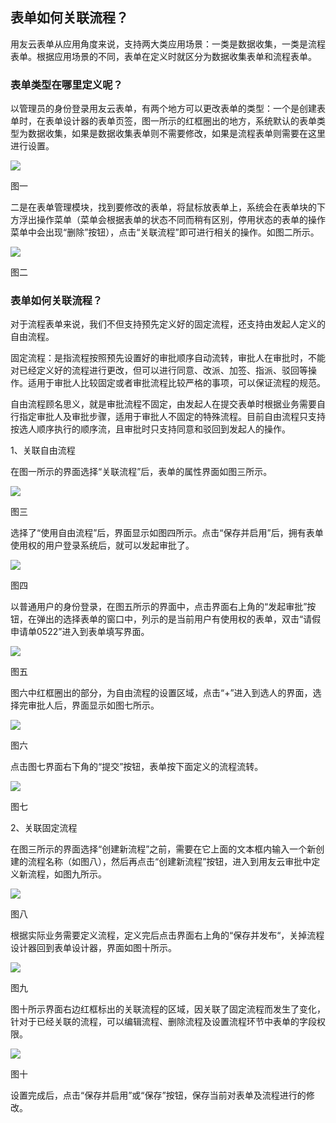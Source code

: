 ## 表单如何关联流程？



用友云表单从应用角度来说，支持两大类应用场景：一类是数据收集，一类是流程表单。根据应用场景的不同，表单在定义时就区分为数据收集表单和流程表单。



### 表单类型在哪里定义呢？



以管理员的身份登录用友云表单，有两个地方可以更改表单的类型：一个是创建表单时，在表单设计器的表单页签，图一所示的红框圈出的地方，系统默认的表单类型为数据收集，如果是数据收集表单则不需要修改，如果是流程表单则需要在这里进行设置。



![](/articles/form/4-2/images/image_gllc01.png)



图一



二是在表单管理模块，找到要修改的表单，将鼠标放表单上，系统会在表单块的下方浮出操作菜单（菜单会根据表单的状态不同而稍有区别，停用状态的表单的操作菜单中会出现“删除”按钮），点击“关联流程”即可进行相关的操作。如图二所示。



![](/articles/form/4-2/images/image_gllc02.png)




图二



### 表单如何关联流程？



对于流程表单来说，我们不但支持预先定义好的固定流程，还支持由发起人定义的自由流程。



固定流程：是指流程按照预先设置好的审批顺序自动流转，审批人在审批时，不能对已经定义好的流程进行更改，但可以进行同意、改派、加签、指派、驳回等操作。适用于审批人比较固定或者审批流程比较严格的事项，可以保证流程的规范。



自由流程顾名思义，就是审批流程不固定，由发起人在提交表单时根据业务需要自行指定审批人及审批步骤，适用于审批人不固定的特殊流程。目前自由流程只支持按选人顺序执行的顺序流，且审批时只支持同意和驳回到发起人的操作。



1、关联自由流程



在图一所示的界面选择“关联流程”后，表单的属性界面如图三所示。



![](/articles/form/4-2/images/image_gllc03.png)




图三



选择了“使用自由流程”后，界面显示如图四所示。点击“保存并启用”后，拥有表单使用权的用户登录系统后，就可以发起审批了。



![](/articles/form/4-2/images/image_gllc04.png)




图四



以普通用户的身份登录，在图五所示的界面中，点击界面右上角的“发起审批”按钮，在弹出的选择表单的窗口中，列示的是当前用户有使用权的表单，双击“请假申请单0522”进入到表单填写界面。


![](/articles/form/4-2/images/image_gllc05.png)



图五



图六中红框圈出的部分，为自由流程的设置区域，点击“+”进入到选人的界面，选择完审批人后，界面显示如图七所示。


![](/articles/form/4-2/images/image_gllc06.png)

图六



点击图七界面右下角的“提交”按钮，表单按下面定义的流程流转。



![](/articles/form/4-2/images/image_gllc07.png)


图七



2、关联固定流程



在图三所示的界面选择“创建新流程”之前，需要在它上面的文本框内输入一个新创建的流程名称（如图八），然后再点击“创建新流程”按钮，进入到用友云审批中定义新流程，如图九所示。



![](/articles/form/4-2/images/image_gllc08.png)


图八



根据实际业务需要定义流程，定义完后点击界面右上角的“保存并发布“，关掉流程设计器回到表单设计器，界面如图十所示。



![](/articles/form/4-2/images/image_gllc09.png)

图九



图十所示界面右边红框标出的关联流程的区域，因关联了固定流程而发生了变化，针对于已经关联的流程，可以编辑流程、删除流程及设置流程环节中表单的字段权限。



![](/articles/form/4-2/images/image_gllc10.png)

图十



设置完成后，点击“保存并启用”或“保存”按钮，保存当前对表单及流程进行的修改。


